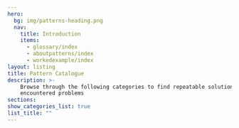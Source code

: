 ```yaml
---
hero:
  bg: img/patterns-heading.png
  nav:
    title: Introduction
    items:
      - glossary/index
      - aboutpatterns/index
      - workedexample/index
layout: listing
title: Pattern Catalogue
description: >- 
    Browse through the following categories to find repeatable solutions to commonly 
    encountered problems
sections:
show_categories_list: true
list_title: ""
---
```

